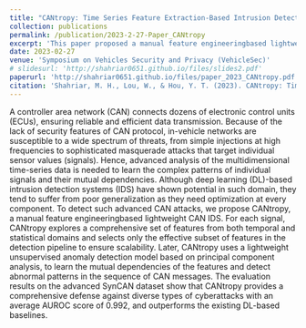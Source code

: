 ```yaml
---
title: "CANtropy: Time Series Feature Extraction-Based Intrusion Detection Systems for Controller Area Networks"
collection: publications
permalink: /publication/2023-2-27-Paper_CANtropy
excerpt: 'This paper proposed a manual feature engineeringbased lightweight IDS for controller area network (CAN) bus.'
date: 2023-02-27
venue: 'Symposium on Vehicles Security and Privacy (VehicleSec)'
# slidesurl: 'http://shahriar0651.github.io/files/slides2.pdf'
paperurl: 'http://shahriar0651.github.io/files/paper_2023_CANtropy.pdf'
citation: 'Shahriar, M. H., Lou, W., & Hou, Y. T. (2023). CANtropy: Time series feature extraction-based intrusion detection systems for controller area networks. In Proc. of Symp. on Vehicles Security and Privacy (VehicleSec) (pp. 1-8).'
---
```


A controller area network (CAN) connects dozens of electronic control units (ECUs), ensuring reliable and efficient data transmission. Because of the lack of security features of CAN protocol, in-vehicle networks are susceptible to a wide spectrum of threats, from simple injections at high frequencies to sophisticated masquerade attacks that target individual sensor values (signals). Hence, advanced analysis of the multidimensional time-series data is needed to learn the complex patterns of individual signals and their mutual dependencies. Although deep learning (DL)-based intrusion detection systems (IDS) have shown potential in such domain, they tend to suffer from poor generalization as they need optimization at every component. To detect such advanced CAN attacks, we propose CANtropy, a manual feature engineeringbased lightweight CAN IDS. For each signal, CANtropy explores a comprehensive set of features from both temporal and statistical domains and selects only the effective subset of features in the detection pipeline to ensure scalability. Later, CANtropy uses a lightweight unsupervised anomaly detection model based on principal component analysis, to learn the mutual dependencies of the features and detect abnormal patterns in the sequence of CAN messages. The evaluation results on the advanced SynCAN dataset show that CANtropy provides a comprehensive defense against diverse types of cyberattacks with an average AUROC score of 0.992, and outperforms the existing DL-based baselines.